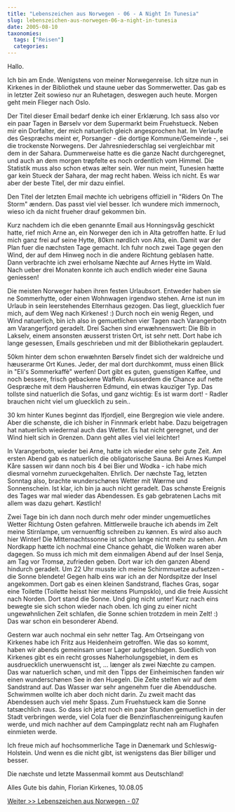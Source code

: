 ```yaml
---
title: "Lebenszeichen aus Norwegen - 06 - A Night In Tunesia"
slug: lebenszeichen-aus-norwegen-06-a-night-in-tunesia
date: 2005-08-10
taxonomies:
  tags: ["Reisen"]
  categories: 
---
```


<p>Hallo.

Ich bin am Ende. Wenigstens von meiner Norwegenreise. Ich sitze nun in Kirkenes in der Bibliothek und staune ueber das Sommerwetter. Das gab es in letzter Zeit sowieso nur an Ruhetagen, deswegen auch heute. Morgen geht mein Flieger nach Oslo.

Der Titel dieser Email bedarf denke ich einer Erklærung. Ich sass also vor ein paar Tagen in Børselv vor dem Supermarkt beim Fruehstueck. Neben mir ein Dorfalter, der mich natuerlich gleich angesprochen hat. Im Verlaufe des Gespræchs meint er, Porsanger - die dortige Kommune/Gemeinde -, sei die trockenste Norwegens. Der Jahresniederschlag sei vergleichbar mit dem in der Sahara. Dummerweise hatte es die ganze Nacht durchgeregnet, und auch an dem morgen trøpfelte es noch ordentlich vom Himmel. Die Statistik muss also schon etwas ælter sein. Wer nun meint, Tunesien hætte gar kein Stueck der Sahara, der mag recht haben. Weiss ich nicht. Es war aber der beste Titel, der mir dazu einfiel.

Den Titel der letzten Email møchte ich uebrigens offiziell in "Riders On The Storm" ændern. Das passt viel viel besser. Ich wundere mich immernoch, wieso ich da nicht frueher drauf gekommen bin.

Kurz nachdem ich die eben genannte Email aus Honningsvåg geschickt hatte, rief mich Arne an, ein Norweger den ich in Alta getroffen hatte. Er lud mich ganz frei auf seine Hytte, 80km nørdlich von Alta, ein. Damit war der Plan fuer die næchsten Tage gemacht. Ich fuhr noch zwei Tage gegen den Wind, der auf dem Hinweg noch in die andere Richtung geblasen hatte. Dann verbrachte ich zwei erholsame Næchte auf Arnes Hytte im Wald. Nach ueber drei Monaten konnte ich auch endlich wieder eine Sauna geniessen!

Die meisten Norweger haben ihren festen Urlaubsort. Entweder haben sie ne Sommerhytte, oder einen Wohnwagen irgendwo stehen. Arne ist nun im Urlaub in sein leerstehendes Elternhaus gezogen. Das liegt, gluecklich fuer mich, auf dem Weg nach Kirkenes! :) Durch noch ein wenig Regen, und Wind natuerlich, bin ich also in gemuetlichen vier Tagen nach Varangerbotn am Varangerfjord geradelt. Drei Sachen sind erwæhnenswert: Die Bib in Lakselv, einem ansonsten æusserst tristen Ort, ist sehr nett. Dort habe ich lange gesessen, Emails geschrieben und mit der Bibliothekarin geplaudert.

50km hinter dem schon erwæhnten Børselv findet sich der waldreiche und hæuserarme Ort Kunes. Jeder, der mal dort durchkommt, muss einen Blick in "Eli's Sommerkaffè" werfen! Dort gibt es guten, guenstigen Kaffee, und noch bessere, frisch gebackene Waffeln. Ausserdem die Chance auf nette Gespræche mit dem Hausherren Edmund, ein etwas kauziger Typ. Das tollste sind natuerlich die Sofas, und ganz wichtig: Es ist warm dort! - Radler brauchen nicht viel um gluecklich zu sein..

30 km hinter Kunes beginnt das Ifjordjell, eine Bergregion wie viele andere. Aber die schønste, die ich bisher in Finnmark erlebt habe. Dazu beigetragen hat natuerlich wiedermal auch das Wetter. Es hat nicht geregnet, und der Wind hielt sich in Grenzen. Dann geht alles viel viel leichter!

In Varangerbotn, wieder bei Arne, hatte ich wieder eine sehr gute Zeit. Am ersten Abend gab es natuerlich die obligatorische Sauna. Bei Arnes Kumpel Kåre sassen wir dann noch bis 4 bei Bier und Wodka - ich habe mich diesmal vornehm zurueckgehalten. Ehrlich. Der næchste Tag, letzten Sonntag also, brachte wunderschønes Wetter mit Wærme und Sonnenschein. Ist klar, ich bin ja auch nicht geradelt. Das schønste Ereignis des Tages war mal wieder das Abendessen. Es gab gebratenen Lachs mit allem was dazu gehørt. Køstlich!

Zwei Tage bin ich dann noch durch mehr oder minder ungemuetliches Wetter Richtung Osten gefahren. Mittlerweile brauche ich abends im Zelt meine Stirnlampe, um vernuenftig schreiben zu kønnen. Es wird also auch hier Winter! Die Mitternachtssonne ist schon lange nicht mehr zu sehen. Am Nordkapp hætte ich nochmal eine Chance gehabt, die Wolken waren aber dagegen. So muss ich mich mit dem einmaligen Abend auf der Insel Senja, am Tag vor Tromsø, zufrieden geben. Dort war ich den ganzen Abend hindurch geradelt. Um 22 Uhr musste ich meine Schirmmuetze aufsetzen - die Sonne blendete! Gegen halb eins war ich an der Nordspitze der Insel angekommen. Dort gab es einen kleinen Sandstrand, flaches Gras, sogar eine Toilette (Toilette heisst hier meistens Plumpsklo), und die freie Aussicht nach Norden. Dort stand die Sonne. Und ging nicht unter! Kurz nach eins bewegte sie sich schon wieder nach oben. Ich ging zu einer nicht ungewøhnlichen Zeit
schlafen, die Sonne schien trotzdem in mein Zelt! :) Das war schon ein besonderer Abend.

Gestern war auch nochmal ein sehr netter Tag. Am Ortseingang von Kirkenes habe ich Fritz aus Heidenheim getroffen. Wie das so kommt, haben wir abends gemeinsam unser Lager aufgeschlagen. Suedlich von Kirkenes gibt es ein recht grosses Naherholungsgebiet, in dem es ausdruecklich unerwuenscht ist, ... længer als zwei Næchte zu campen. Das war natuerlich schøn, und mit den Tipps der Einheimischen fanden wir einen wunderschønen See in den Huegeln. Die Zelte stelten wir auf dem Sandstrand auf. Das Wasser war sehr angenehm fuer die Abenddusche. Schwimmen wollte ich aber doch nicht darin. Zu zweit macht das Abendessen auch viel mehr Spass. Zum Fruehstueck kam die Sonne tatsæchlich raus. So dass ich jetzt noch ein paar Stunden gemuetlich in der Stadt verbringen werde, viel Cola fuer die Benzinflaschenreinigung kaufen
werde, und mich nachher auf dem Campingplatz recht nah am Flughafen einmieten werde.

Ich freue mich auf hochsommerliche Tage in Dænemark und Schleswig-Holstein. Und wenn es die nicht gibt, ist wenigstens das Bier billiger und besser.

Die næchste und letzte Massenmail kommt aus Deutschland!

Alles Gute bis dahin,
Florian
Kirkenes, 10.08.05

<a href="lebenszeichen-aus-norwegen-07-the-end" title="Lebenszeichen aus Norwegen - 07">Weiter &gt;&gt; Lebenszeichen aus Norwegen - 07</a></p>